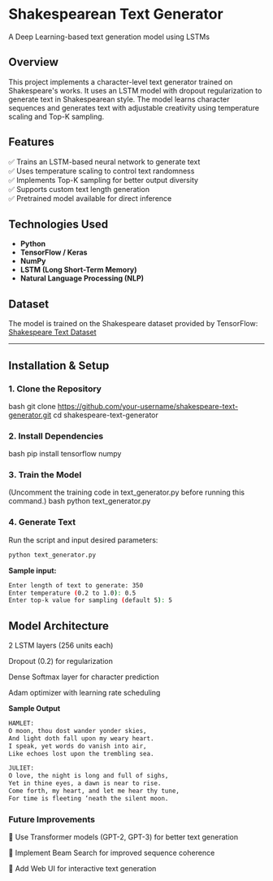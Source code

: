 # Shakespearean Text Generator  
A Deep Learning-based text generation model using LSTMs  

## Overview  
This project implements a character-level text generator trained on Shakespeare's works. It uses an LSTM model with dropout regularization to generate text in Shakespearean style. The model learns character sequences and generates text with adjustable creativity using temperature scaling and Top-K sampling.  

## Features  
✅ Trains an LSTM-based neural network to generate text  
✅ Uses temperature scaling to control text randomness  
✅ Implements Top-K sampling for better output diversity  
✅ Supports custom text length generation  
✅ Pretrained model available for direct inference  

## Technologies Used  
- **Python**  
- **TensorFlow / Keras**  
- **NumPy**  
- **LSTM (Long Short-Term Memory)**  
- **Natural Language Processing (NLP)**  

## Dataset  
The model is trained on the Shakespeare dataset provided by TensorFlow:  
[Shakespeare Text Dataset](https://storage.googleapis.com/download.tensorflow.org/data/shakespeare.txt)  

---

## Installation & Setup  

### **1️. Clone the Repository**  
bash
git clone https://github.com/your-username/shakespeare-text-generator.git
cd shakespeare-text-generator


### **2️. Install Dependencies**
bash
pip install tensorflow numpy


### **3️. Train the Model**
(Uncomment the training code in text_generator.py before running this command.)
bash
python text_generator.py


### **4️. Generate Text**
Run the script and input desired parameters:
```bash
python text_generator.py
```

**Sample input:**

```bash
Enter length of text to generate: 350
Enter temperature (0.2 to 1.0): 0.5
Enter top-k value for sampling (default 5): 5
```

## Model Architecture

2 LSTM layers (256 units each)

Dropout (0.2) for regularization

Dense Softmax layer for character prediction

Adam optimizer with learning rate scheduling

**Sample Output**
```txt
HAMLET:  
O moon, thou dost wander yonder skies,  
And light doth fall upon my weary heart.  
I speak, yet words do vanish into air,  
Like echoes lost upon the trembling sea.  

JULIET:  
O love, the night is long and full of sighs,  
Yet in thine eyes, a dawn is near to rise.  
Come forth, my heart, and let me hear thy tune,  
For time is fleeting ‘neath the silent moon.
```

### **Future Improvements**

🔹 Use Transformer models (GPT-2, GPT-3) for better text generation

🔹 Implement Beam Search for improved sequence coherence

🔹 Add Web UI for interactive text generation

